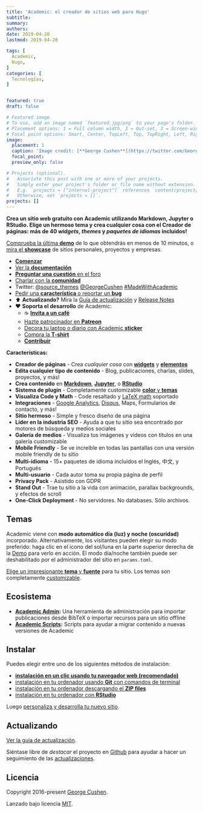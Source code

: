 ```yaml
---
title: 'Academic: el creador de sitios web para Hugo'
subtitle:
summary:
authors:
date: 2019-04-20
lastmod: 2019-04-20

tags: [
  Academic,
  Hugo,
]
categories: [
  Tecnologías,
]


featured: true
draft: false

# Featured image
# To use, add an image named `featured.jpg/png` to your page's folder.
# Placement options: 1 = Full column width, 2 = Out-set, 3 = Screen-width
# Focal point options: Smart, Center, TopLeft, Top, TopRight, Left, Right, BottomLeft, Bottom, BottomRight
image:
  placement: 1
  caption: 'Image credit: [**George Cushen**](https://twitter.com/GeorgeCushen)'
  focal_point:
  preview_only: false

# Projects (optional).
#   Associate this post with one or more of your projects.
#   Simply enter your project's folder or file name without extension.
#   E.g. `projects = ["internal-project"]` references `content/project/deep-learning/index.md`.
#   Otherwise, set `projects = []`.
projects: []
---
```

**Crea un sitio web gratuito con Academic utilizando Markdown, Jupyter o RStudio. Elige un hermoso tema y crea cualquier cosa con el Creador de páginas: más de 40 _widgets_, _themes_ y _paquetes de idiomas_ incluidos!**

[Comprueba la última **demo**](https://academic-demo.netlify.com/) de lo que obtendrás en menos de 10 minutos, o [mira el **showcase**](https://sourcethemes.com/academic/#expo) de sitios personales, proyectos y empresas.

- [**Comenzar**](#install)
- [Ver la **documentación**](https://sourcethemes.com/academic/docs/)
- [**Preguntar una cuestión** en el foro](https://discourse.gohugo.io)
- [Charlar con la **comunidad**](https://spectrum.chat/academic)
- Twitter: [@source_themes](https://twitter.com/source_themes) [@GeorgeCushen](https://twitter.com/GeorgeCushen) [#MadeWithAcademic](https://twitter.com/search?q=%23MadeWithAcademic&src=typd)
- [Pedir una **característica** o reportar un **bug**](https://github.com/gcushen/hugo-academic/issues)
- ⬆️ **Actualizando?** Mira la [Guía de actualización](https://sourcethemes.com/academic/docs/update/) y [Release Notes](https://sourcethemes.com/academic/updates/)
- :heart: **Soporta el desarrollo** de Academic:
  - ☕️ [**Invita a un café**](https://paypal.me/cushen)
  - [Hazte patrocinador en **Patreon**](https://www.patreon.com/cushen)
  - [Decora tu laptop o diario con Academic **sticker**](https://www.redbubble.com/people/neutreno/works/34387919-academic)
  - [Compra la **T-shirt**](https://academic.threadless.com/)
  - [**Contribuir**](https://sourcethemes.com/academic/docs/contribute/)

**Características:**

- **Creador de páginas** - Crea *cualquier cosa* con [**widgets**](https://sourcethemes.com/academic/docs/page-builder/) y [**elementos**](https://sourcethemes.com/academic/docs/writing-markdown-latex/)
- **Edita cualquier tipo de contenido** - Blog, publicaciones, charlas, slides, proyectos, y más!
- **Crea contenido** en [**Markdown**](https://sourcethemes.com/academic/docs/writing-markdown-latex/), [**Jupyter**](https://sourcethemes.com/academic/docs/jupyter/), o [**RStudio**](https://sourcethemes.com/academic/docs/install/#install-with-rstudio)
- **Sistema de plugin** - Completamente customizable [**color** y **temas**](https://sourcethemes.com/academic/themes/)
- **Visualiza Code y Math** - Code resaltado y [LaTeX math](https://en.wikibooks.org/wiki/LaTeX/Mathematics) soportado
- **Integraciones** - [Google Analytics](https://analytics.google.com), [Disqus](https://disqus.com), Maps, Formularios de contacto, y más!
- **Sitio hermoso** - Simple y fresco diseño de una página
- **Líder en la industria SEO** - Ayuda a que tu sitio sea encontrado por motores de búsqueda y medios sociales
- **Galería de medios** - Visualiza tus imágenes y vídeos con títulos en una galería customizable
- **Mobile Friendly** - Se ve increible en todas las pantallas con una versión mobile friendly de tu sitio
- **Multi-idioma** - 15+ paquetes de idioma incluidos el Inglés, 中文, y Portugués
- **Multi-usuario** - Cada autor toma su propia página de perfil
- **Privacy Pack** - Asistido con GDPR
- **Stand Out** - Trae tu sitio a la vida con animación, parallax backgrounds, y efectos de scroll
- **One-Click Deployment** - No servidores. No databases. Sólo archivos.

## Temas

Academic viene con **modo automático día (luz) y noche (oscuridad)** incorporado. Alternativamente, los visitantes pueden elegir su modo preferido: haga clic en el icono del sol/luna en la parte superior derecha de la [Demo](https://academic-demo.netlify.com/) para verlo en acción. El modo día/noche también puede ser deshabilitado por el administrador del sitio en `params.toml`.

[Elige un impresionante **tema** y **fuente**](https://sourcethemes.com/academic/themes/) para tu sitio. Los temas son completamente [customizable](https://sourcethemes.com/academic/docs/customization/#custom-theme).

## Ecosistema

* **[Academic Admin](https://github.com/sourcethemes/academic-admin):** Una herramienta de administración para importar publicaciones desde BibTeX o importar recursos para un sitio offline
* **[Academic Scripts](https://github.com/sourcethemes/academic-scripts):** Scripts para ayudar a migrar contenido a nuevas versiones de Academic

## Instalar

Puedes elegir entre uno de los siguientes métodos de instalación:

* [**instalación en un clic usando tu navegador web (recomendado)**](https://sourcethemes.com/academic/docs/install/#install-with-web-browser)
* [instalación en tu ordenador usando **Git** con comandos de terminal](https://sourcethemes.com/academic/docs/install/#install-with-git)
* [instalación en tu ordenador descargando el **ZIP files**](https://sourcethemes.com/academic/docs/install/#install-with-zip)
* [instalación en tu ordenador con **RStudio**](https://sourcethemes.com/academic/docs/install/#install-with-rstudio)

Luego [personaliza y desarrolla tu nuevo sitio](https://sourcethemes.com/academic/docs/get-started/).

## Actualizando

[Ver la guía de actualización](https://sourcethemes.com/academic/docs/update/).

Siéntase libre de *destacar* el proyecto en [Github](https://github.com/gcushen/hugo-academic/) para ayudar a hacer un seguimiento de las [actualizaciones](https://sourcethemes.com/academic/updates).

## Licencia

Copyright 2016-present [George Cushen](https://georgecushen.com).

Lanzado bajo licencia [MIT](https://github.com/gcushen/hugo-academic/blob/master/LICENSE.md).
